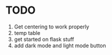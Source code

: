 # TODO 
1. Get centering to work properly
2. temp table 
3. get started on flask stuff 
4. add dark mode and light mode button 